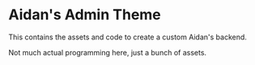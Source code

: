 # Aidan's Admin Theme
This contains the assets and code to create a custom Aidan's backend.

Not much actual programming here, just a bunch of assets.
